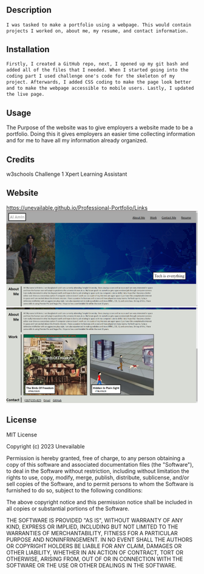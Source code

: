 # <Horiseon>

## Description

    I was tasked to make a portfolio using a webpage. This would contain projects I worked on, about me, my resume, and contact information.

## Installation
    Firstly, I created a GitHub repo, next, I opened up my git bash and added all of the files that I needed. When I started going into the coding part I used challenge one's code for the skeleton of my project. Afterwards, I added CSS coding to make the page look better and to make the webpage accessible to mobile users. Lastly, I updated the live page.

## Usage

The Purpose of the website was to give employers a website made to be a portfolio. Doing this it gives employers an easier time collecting information and for me to have all my information already organized.

## Credits

w3schools
Challenge 1
Xpert Learning Assistant 

## Website 
https://unevailable.github.io/Professional-Portfolio/Links
![Preview of the Website](./assets/images/Porfolio1.PNG)
![Preview of the Website](./assets/images/portfolio2.PNG)


## License

MIT License

Copyright (c) 2023 Unevailable

Permission is hereby granted, free of charge, to any person obtaining a copy
of this software and associated documentation files (the "Software"), to deal
in the Software without restriction, including without limitation the rights
to use, copy, modify, merge, publish, distribute, sublicense, and/or sell
copies of the Software, and to permit persons to whom the Software is
furnished to do so, subject to the following conditions:

The above copyright notice and this permission notice shall be included in all
copies or substantial portions of the Software.

THE SOFTWARE IS PROVIDED "AS IS", WITHOUT WARRANTY OF ANY KIND, EXPRESS OR
IMPLIED, INCLUDING BUT NOT LIMITED TO THE WARRANTIES OF MERCHANTABILITY,
FITNESS FOR A PARTICULAR PURPOSE AND NONINFRINGEMENT. IN NO EVENT SHALL THE
AUTHORS OR COPYRIGHT HOLDERS BE LIABLE FOR ANY CLAIM, DAMAGES OR OTHER
LIABILITY, WHETHER IN AN ACTION OF CONTRACT, TORT OR OTHERWISE, ARISING FROM,
OUT OF OR IN CONNECTION WITH THE SOFTWARE OR THE USE OR OTHER DEALINGS IN THE
SOFTWARE.
